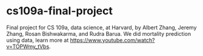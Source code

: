 # cs109a-final-project

Final project for CS 109a, data science, at Harvard, by Albert Zhang, Jeremy Zhang, Rosan Bishwakarma, and Rudra Barua. We did mortality prediction using data, learn more at https://www.youtube.com/watch?v=TOPWmy_tVbs. 
